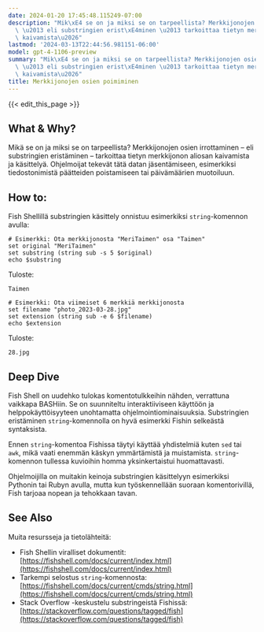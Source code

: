 ```yaml
---
date: 2024-01-20 17:45:48.115249-07:00
description: "Mik\xE4 se on ja miksi se on tarpeellista? Merkkijonojen osien irrottaminen\
  \ \u2013 eli substringien erist\xE4minen \u2013 tarkoittaa tietyn merkkijonon aliosan\
  \ kaivamista\u2026"
lastmod: '2024-03-13T22:44:56.981151-06:00'
model: gpt-4-1106-preview
summary: "Mik\xE4 se on ja miksi se on tarpeellista? Merkkijonojen osien irrottaminen\
  \ \u2013 eli substringien erist\xE4minen \u2013 tarkoittaa tietyn merkkijonon aliosan\
  \ kaivamista\u2026"
title: Merkkijonojen osien poimiminen
---
```


{{< edit_this_page >}}

## What & Why?
Mikä se on ja miksi se on tarpeellista? Merkkijonojen osien irrottaminen – eli substringien eristäminen – tarkoittaa tietyn merkkijonon aliosan kaivamista ja käsittelyä. Ohjelmoijat tekevät tätä datan jäsentämiseen, esimerkiksi tiedostonimistä päätteiden poistamiseen tai päivämäärien muotoiluun.

## How to:
Fish Shellillä substringien käsittely onnistuu esimerkiksi `string`-komennon avulla:

```Fish Shell
# Esimerkki: Ota merkkijonosta "MeriTaimen" osa "Taimen"
set original "MeriTaimen"
set substring (string sub -s 5 $original)
echo $substring
```
Tuloste:
```
Taimen
```

```Fish Shell
# Esimerkki: Ota viimeiset 6 merkkiä merkkijonosta
set filename "photo_2023-03-28.jpg"
set extension (string sub -e 6 $filename)
echo $extension
```
Tuloste:
```
28.jpg
```

## Deep Dive
Fish Shell on uudehko tulokas komentotulkkeihin nähden, verrattuna vaikkapa BASHiin. Se on suunniteltu interaktiiviseen käyttöön ja helppokäyttöisyyteen unohtamatta ohjelmointiominaisuuksia. Substringien eristäminen `string`-komennolla on hyvä esimerkki Fishin selkeästä syntaksista.

Ennen `string`-komentoa Fishissa täytyi käyttää yhdistelmiä kuten `sed` tai `awk`, mikä vaati enemmän käskyn ymmärtämistä ja muistamista. `string`-komennon tullessa kuvioihin homma yksinkertaistui huomattavasti.

Ohjelmoijilla on muitakin keinoja substringien käsittelyyn esimerkiksi Pythonin tai Rubyn avulla, mutta kun työskennellään suoraan komentorivillä, Fish tarjoaa nopean ja tehokkaan tavan.

## See Also
Muita resursseja ja tietolähteitä:

- Fish Shellin viralliset dokumentit: [https://fishshell.com/docs/current/index.html](https://fishshell.com/docs/current/index.html)
- Tarkempi selostus `string`-komennosta: [https://fishshell.com/docs/current/cmds/string.html](https://fishshell.com/docs/current/cmds/string.html)
- Stack Overflow -keskustelu substringeistä Fishissä: [https://stackoverflow.com/questions/tagged/fish](https://stackoverflow.com/questions/tagged/fish)
